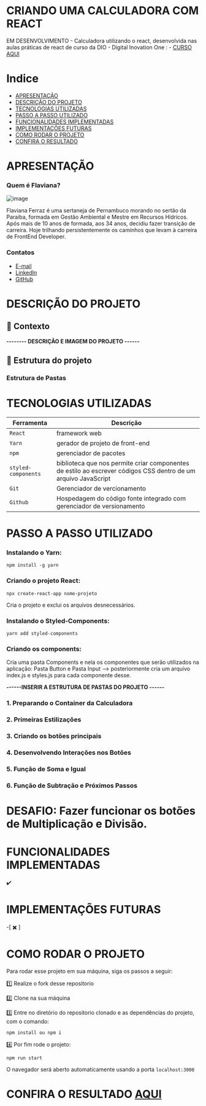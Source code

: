 # CRIANDO UMA CALCULADORA COM REACT
EM DESENVOLVIMENTO - Calculadora utilizando o react, desenvolvida nas aulas práticas de react de curso da DIO - Digital Inovation One : - [CURSO AQUI](https://web.dio.me/project/calculadora/learning/1a2abe59-0b6c-4a90-b291-067eb708c5c1?back=/track/orange-tech&tab=undefined&moduleId=undefined)

# Indice

- [APRESENTAÇÃO](#APRESENTAÇÃO)
- [DESCRIÇÃO DO PROJETO](#Descrição-Do-Projeto)
- [TECNOLOGIAS UTILIZADAS](#Tecnologias-Utilizadas)
- [PASSO A PASSO UTILIZADO](#Passo-A-Passo-Utilizado)
- [FUNCIONALIDADES IMPLEMENTADAS](#Funcionalidades-Implementadas)
- [IMPLEMENTAÇÕES FUTURAS](#Implementações-Futuras)
- [COMO RODAR O PROJETO](#Como-Rodar-O-Projeto)
- [CONFIRA O RESULTADO ](#Confira-O-Resultado)

# APRESENTAÇÃO

### Quem é Flaviana?

![image](https://github.com/FlavianaFXT/ProjetoFinal-reprograma/assets/113718720/1e13d5e7-b1b4-4701-a689-ec293ec77ea1)

Flaviana Ferraz é uma sertaneja de Pernambuco morando no sertão da Paraiba, formada em Gestão Ambiental e Mestre em Recursos Hídricos. Após mais de 10 anos de formada, aos 34 anos, decidiu fazer transição de carreira. Hoje trilhando persistentemente os caminhos que levam à carreira de FrontEnd Developer.

### Contatos

- [E-mail](flaviferraz@yahoo.com.br)
- [LinkedIn](https://www.linkedin.com/in/flaviana-ferraz-frontend)
- [GitHub](https://github.com/flavianafxt)


# DESCRIÇÃO DO PROJETO

## 🧠 Contexto

**-------- DESCRIÇÃO E IMAGEM DO PROJETO ------**

## 🧠 Estrutura do projeto

### Estrutura de Pastas

# TECNOLOGIAS UTILIZADAS

| Ferramenta | Descrição |
| --- | --- |
| `React` | framework web |
| `Yarn`| gerador de projeto de front-end |
| `npm` | gerenciador de pacotes |
| `styled-components` | biblioteca que nos permite criar componentes de estilo ao escrever códigos CSS dentro de um arquivo JavaScript |
| `Git` | Gerenciador de vercionamento|
| `Github` | Hospedagem do código fonte integrado com gerenciador de versionamento|

# PASSO A PASSO UTILIZADO

### Instalando o Yarn:

```
npm install -g yarn
```
### Criando o projeto React:

```
npx create-react-app nome-projeto
```

Cria o projeto e exclui os arquivos desnecessários.


### Instalando o Styled-Components:

```
yarn add styled-components
```
### Criando os components:

Cria uma pasta Components e nela os componentes que serão utilizados na aplicação: Pasta Button e Pasta Input --> posteriormente cria um arquivo index.js e styles.js para cada componente desse.

**------INSERIR A ESTRUTURA DE PASTAS DO PROJETO ------**

### 1. Preparando o Container da Calculadora

### 2. Primeiras Estilizações

### 3. Criando os botões principais

### 4. Desenvolvendo Interações nos Botões

### 5. Função de Soma e Igual

### 6. Função de Subtração e Próximos Passos

# DESAFIO: Fazer funcionar os botões de Multiplicação e Divisão.

# FUNCIONALIDADES IMPLEMENTADAS
✔️

#  IMPLEMENTAÇÕES FUTURAS
-[ ✖️ ] 

# COMO RODAR O PROJETO


Para rodar esse projeto em sua máquina, siga os passos a seguir:

1️⃣ Realize o fork desse repositorio

2️⃣ Clone na sua máquina

3️⃣ Entre no diretório do repositorio clonado e as dependências do projeto, com o comando:

```npm install ou npm i```

4️⃣ Por fim rode o projeto:

```npm run start```
                           
O navegador será aberto automaticamente usando a porta ``localhost:3000``

# CONFIRA O RESULTADO [AQUI]()




